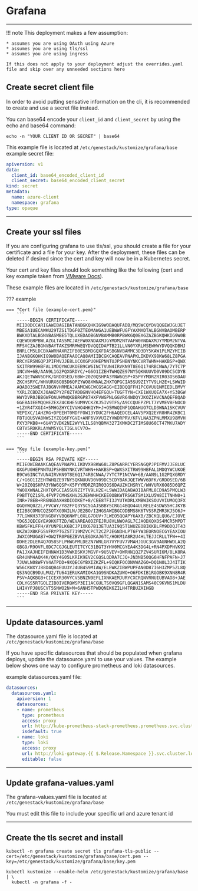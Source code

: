 # Grafana

---

!!! note
    This deployment makes a few assumption:

    * assumes you are using OAuth using Azure
    * assumes you are using tls/ssl
    * assumes you are using ingress

    If this does not apply to your deployment adjust the overrides.yaml file and skip over any unneeded sections here

## Create secret client file

In order to avoid putting sensative information on the cli, it is recommended to create and use a secret file instead.

You can base64 encode your `client_id` and `client_secret` by using the echo and base64 command:

``` shell
echo -n "YOUR CLIENT ID OR SECRET" | base64
```

This example file is located at `/etc/genestack/kustomize/grafana/base`
example secret file:

``` yaml
apiversion: v1
data:
  client_id: base64_encoded_client_id
  client_secret: base64_encoded_client_secret
kind: secret
metadata:
  name: azure-client
  namespace: grafana
type: opaque
```

---

## Create your ssl files

If you are configuring grafana to use tls/ssl, you should create a file for your certificate and a file for your key.  After the deployment, these files can be deleted if desired since the cert and key will now be in a Kubernetes secret.

Your cert and key files should look something like the following (cert and key example taken from [VMware Docs](https://docs.vmware.com/en/VMware-NSX-Data-Center-for-vSphere/6.4/com.vmware.nsx.admin.doc/GUID-BBC4804F-AC54-4DD2-BF6B-ECD2F60083F6.html "VMware Docs")).

These example files are located in `/etc/genestack/kustomize/grafana/base`

??? example

    === "Cert file (example-cert.pem)"
        ```
        -----BEGIN CERTIFICATE-----
        MIID0DCCARIGAWIBAGIBATANBGKQHKIG9W0BAQUFADB/MQSWCQYDVQQGEWJGUJET
        MBEGA1UECAWKU29TZS1TDGF0ZTEOMAWGA1UEBWWFUGFYAXMXDTALBGNVBAOMBERP
        BWKXDTALBGNVBASMBE5TQLUXEDAOBGNVBAMMB0RPBWKGQ0EXGZAZBGKQHKIG9W0B
        CQEWDGRPBWLAZGLTAS5MCJAEFW0XNDAXMJGYMDM2NTVAFW0YNDAXMJYYMDM2NTVA
        MFSXCZAJBGNVBAYTAKZSMRMWEQYDVQQIDAPTB21LLVN0YXRLMSEWHWYDVQQKDBHJ
        BNRLCM5LDCBXAWRNAXRZIFB0ESBMDGQXFDASBGNVBAMMC3D3DY5KAW1PLMZYMIIB
        IJANBGKQHKIG9W0BAQEFAAOCAQ8AMIIBCGKCAQEAVPNAPKLIKDVX98KW68LZ8PGA
        RRCYERSNGQPJPIFMVJJE8LUCOXGPU0HEPNNTUJPSHBNYNKCVRTWHN+HAKBSP+QWX
        SXITRW99HBFAL1MDQYWCUKOEB9CW6INCTVUN4IRVKN9T8E6Q174RBCNWA/7YTC7P
        1NCVW+6B/AAN9L1G2PQXGRDYC/+G6O1IZEHTWHQZE97NY5QKNUUVD0V09DC5CDYB
        AKJQETWWV6DFK/GRDOSED/6BW+20Z0QSHPA3YNW6QSP+X5PYYMDRZRIR03OS6DAU
        ZKCHSRYC/WHVURX6O85D6QPZYWO8XWNALZHXTQPGCIA5SU9ZIYTV9LH2E+LSWWID
        AQABO3SWETAJBGNVHRMEAJAAMCWGCWCGSAGG+EIBDQQFFH1PCGVUU1NMIEDLBMVY
        YXRLZCBDZXJ0AWZPY2F0ZTADBGNVHQ4EFGQU+TUGFTYN+CXE1WXUQEA7X+YS3BGW
        HWYDVR0JBBGWFOAUHMWQKBBRGP87HXFVWGPNLGGVR64WDQYJKOZIHVCNAQEFBQAD
        GGEBAIEEMQQHEZEXZ4CKHE5UM9VCKZKJ5IV9TFS/A9CCQUEPZPLT7YVMEVBFNOC0
        +1ZYR4TXGI4+5MHGZHYCIVVHO4HKQYM+J+O5MWQINF1QOAHUO7CLD3WNA1SKCVUV
        VEPIXC/1AHZRG+DPEEHT0MDFFOW13YDUC2FH6AQEDCEL4AV5PXQ2EYR8HR4ZKBC1
        FBTUQUSVA8NWSIYZQ16FYGVE+ANF6VXVUIZYVWDRPRV/KFVLNA3ZPNLMMXU98MVH
        PXY3PKB8++6U4Y3VDK2NI2WYYLILS8YQBM4327IKMKDC2TIMS8U60CT47MKU7ADY
        CBTV5RDKRLAYWM5YQLTIGLVCV7O=
        -----END CERTIFICATE-----
        ```

    === "Key file (example-key.pem)"
        ```
        -----BEGIN RSA PRIVATE KEY-----
        MIIEOWIBAAKCAQEAVPNAPKLIKDVX98KW68LZ8PGARRCYERSNGQPJPIFMVJJE8LUC
        OXGPU0HEPNNTUJPSHBNYNKCVRTWHN+HAKBSP+QWXSXITRW99HBFAL1MDQYWCUKOE
        B9CW6INCTVUN4IRVKN9T8E6Q174RBCNWA/7YTC7P1NCVW+6B/AAN9L1G2PQXGRDY
        C/+G6O1IZEHTWHQZE97NY5QKNUUVD0V09DC5CDYBAKJQETWWV6DFK/GRDOSED/6B
        W+20Z0QSHPA3YNW6QSP+X5PYYMDRZRIR03OS6DAUZKCHSRYC/WHVURX6O85D6QPZ
        YWO8XWNALZHXTQPGCIA5SU9ZIYTV9LH2E+LSWWIDAQABAOIBAFML8CD9A5PMQLW3
        F9BTTQZ1SRL4FVP7CMHSXHVJSJEHWHHCKEE0OBKWTRSGKTSM1XLU5W8IITNHN0+1
        INR+78EB+RRGNGDAXH8DIODKEY+8/CEE8TFI3JYUTKDRLXMBWIKSOUVVIUMOQ3FX
        OGQYWQ0Z2L/PVCWY/Y82FFQ3YSC5GAJSBBYSCRG14BQO44ULRELE4SDWS5HCJKYB
        EI2B8COMUCQZSOTXG9NILN/JE2BO/I2HGSAWIBGCODBMS8K6TVSSRZMR3KJ5O6J+
        77LGWKH37BRVGBVYVBQ6NWPL0XLG7DUV+7LWEO5QQAPY6AXB/ZBCKQLQU6/EJOVE
        YDG5JQECGYEA9KKFTZD/WEVAREA0DZFEJRU8VLNWOAGL7CJAODXQXOS4MCR5MPDT
        KBWGFKLFFH/AYUNPBLK6BCJP1XK67B13ETUA3I9Q5T1WUZEOBIKKBLFM9DDQJT43
        UKZWJXBKFGSVFRYPTGZST719MZVCPCT2CZPJEGN3HLPT6FYW3EORNOECGYEAXIOU
        JWXCOMUGAB7+OW2TR0PGEZBVVLEGDKAJ6TC/HOKM1A8R2U4HLTEJJCRLLTFW++4I
        DDHE2DLER4Q7O58SFLPHWGPMLDEZN7WRLGR7VYFUV7VMAHJGUC3GV9AGNHWDLA2Q
        GBG9/R9OVFL0DC7CGJGLEUTITCYC31BGT3YHV0MCGYEA4K3DG4L+RN4PXDPHVK9I
        PA1JXAJHEIFEHNAW1D3VWKBSKVJMGVF+9U5VEV+OWRHN1QZPZV4SURI6M/8LK8RA
        GR4UNM4AQK4K/QKY4G05LKRIK9EV2CGQSLQDRA7CJQ+JN3NB50QG6HFNFPAFN+J7
        7JUWLN08WFYV4ATPDD+9XQECGYBXIZKZFL+9IQKFOCONVWAZGO+DQ1N0L3J4ITIK
        W56CKWXYJ88D4QB4EUU3YJ4UB4S9MIAW/ELEWKZIBWPUPFAN0DB7I6H3ZMP5ZL8Q
        QS3NQCB9DULMU2/TU641ERUKAMIOKA1G9SNDKAZUWO+O6FDKIB1RGOBK9XNN8R4R
        PSV+AQKBGB+CICEXR30VYCV5BNZN9EFLIXNKAEMJURYCXCRQNVRNUIUBVAO8+JAE
        CDLYGS5RTGOLZIB0IVERQWSP3EI1ACGULTS0VQ9GFLQGAN1SAMS40C9KVNS1MLDU
        LHIHYPJ8USCVT5SNWO2N+M+6ANH5TPWDQNEK6ZILH4TRBUZAIHGB
        -----END RSA PRIVATE KEY-----
        ```

---

## Update datasources.yaml

The datasource.yaml file is located at `/etc/genestack/kustomize/grafana/base`

If you have specific datasources that should be populated when grafana deploys, update the datasource.yaml to use your values.  The example below shows one way to configure prometheus and loki datasources.

example datasources.yaml file:

``` yaml
datasources:
  datasources.yaml:
    apiversion: 1
    datasources:
    - name: prometheus
      type: prometheus
      access: proxy
      url: http://kube-prometheus-stack-prometheus.prometheus.svc.cluster.local:9090
      isdefault: true
    - name: loki
      type: loki
      access: proxy
      url: http://loki-gateway.{{ $.Release.Namespace }}.svc.cluster.local:80
      editable: false
```

---

## Update grafana-values.yaml

The grafana-values.yaml file is located at `/etc/genestack/kustomize/grafana/base`

You must edit this file to include your specific url and azure tenant id

---

## Create the tls secret and install

``` shell
kubectl -n grafana create secret tls grafana-tls-public --cert=/etc/genestack/kustomize/grafana/base/cert.pem --key=/etc/genestack/kustomize/grafana/base/key.pem

kubectl kustomize --enable-helm /etc/genestack/kustomize/grafana/base | \
  kubectl -n grafana -f -
```
